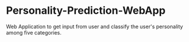 # Personality-Prediction-WebApp
 Web Application to get input from user and classify the user's personality among five categories.
